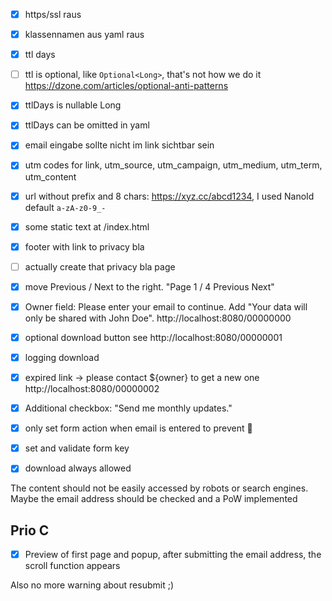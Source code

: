 - [x] https/ssl raus
- [x] klassennamen aus yaml raus
- [x] ttl days
- [ ] ttl is optional, like `Optional<Long>`, that's not how we do it https://dzone.com/articles/optional-anti-patterns
- [x] ttlDays is nullable Long
- [x] ttlDays can be omitted in yaml
- [x] email eingabe sollte nicht im link sichtbar sein
- [X] utm codes for link, utm_source, utm_campaign, utm_medium, utm_term, utm_content
- [x] url without prefix and 8 chars: https://xyz.cc/abcd1234, I used NanoId default `a-zA-z0-9_-`
- [x] some static text at /index.html
- [x] footer with link to privacy bla
- [ ] actually create that privacy bla page
- [x] move Previous / Next to the right. "Page 1 / 4 Previous Next"
- [x] Owner field: Please enter your email to continue. Add "Your data will only be shared with John Doe". http://localhost:8080/00000000 
- [x] optional download button see http://localhost:8080/00000001
- [x] logging download
- [x] expired link -> please contact ${owner} to get a new one http://localhost:8080/00000002
- [x] Additional checkbox: "Send me monthly updates."
- [x] only set form action when email is entered to prevent 🤷
- [x] set and validate form key
- [x] download always allowed


The content should not be easily accessed by robots or search engines. Maybe the email address should be checked and a PoW implemented

## Prio C
- [x] Preview of first page and popup, after submitting the email address, the scroll function appears

Also no more warning about resubmit ;)
